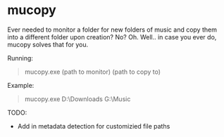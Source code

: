 mucopy
======

Ever needed to monitor a folder for new folders of music and copy them into a different folder upon creation? No? Oh. Well.. in case you ever do, mucopy solves that for you.

Running:

> mucopy.exe (path to monitor) (path to copy to)

Example:

> mucopy.exe D:\Downloads G:\Music

TODO:

* Add in metadata detection for customizied file paths
